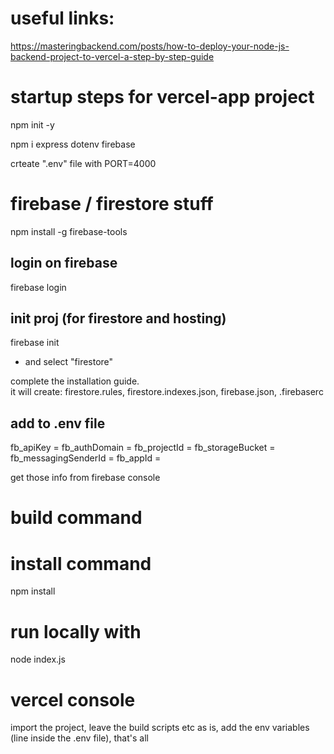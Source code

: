 # useful links:
https://masteringbackend.com/posts/how-to-deploy-your-node-js-backend-project-to-vercel-a-step-by-step-guide

# startup steps for vercel-app project

npm init -y

npm i express dotenv firebase

crteate ".env" file with
PORT=4000

# firebase / firestore stuff
npm install -g firebase-tools

## login on firebase
firebase login

## init proj (for firestore and hosting)
firebase init
- and select "firestore"

complete the installation guide.  
it will create: firestore.rules, firestore.indexes.json, firebase.json, .firebaserc

## add to .env file
fb_apiKey = <firebase apiKey>
fb_authDomain = <firebase authDomain>
fb_projectId = <firebase projectId>
fb_storageBucket = <firebase storageBucket>
fb_messagingSenderId = <firebase messagingSenderId>
fb_appId = <firebase appId>

get those info from firebase console


# build command
<not needed>

# install command
npm install

# run locally with
node index.js

# vercel console
import the project, leave the build scripts etc as is, add the env variables (line inside the .env file), that's all
